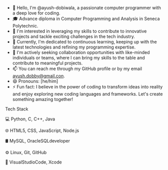 - 👋 Hello, I'm @ayush-dobiwala, a passionate computer programmer with a deep love for coding.
- 🎓 Advance diploma in Computer Programming and Analysis in Seneca Polytechnic.
- 👀 I'm interested in leveraging my skills to contribute to innovative projects and tackle exciting challenges in the tech industry.
- 🌱 Currently, I'm dedicated to continuous learning, keeping up with the latest technologies and refining my programming expertise.
- 💞️ I'm actively seeking collaboration opportunities with like-minded individuals or teams, where I can bring my skills to the table and contribute to meaningful projects.
- 📫 You can reach me through my GitHub profile or by my email ayush.dobby@gmail.con.
- 😄 Pronouns: [he/him]
- ⚡ Fun fact: I believe in the power of coding to transform ideas into reality and enjoy exploring new coding languages and frameworks. Let's create something amazing together!


Tech Stack

💻  Python, C, C++, Java

🌐  HTML5, CSS, JavaScript, Node.js 

🛢  MySQL, OracleSQLdeveloper

⚙️  Linux, Git, GitHub 

🔧 VisualStudioCode, Xcode

<!---
ayush-dobiwala/ayush-dobiwala is a ✨ special ✨ repository because its `README.md` (this file) appears on your GitHub profile.
You can click the Preview link to take a look at your changes.
--->

